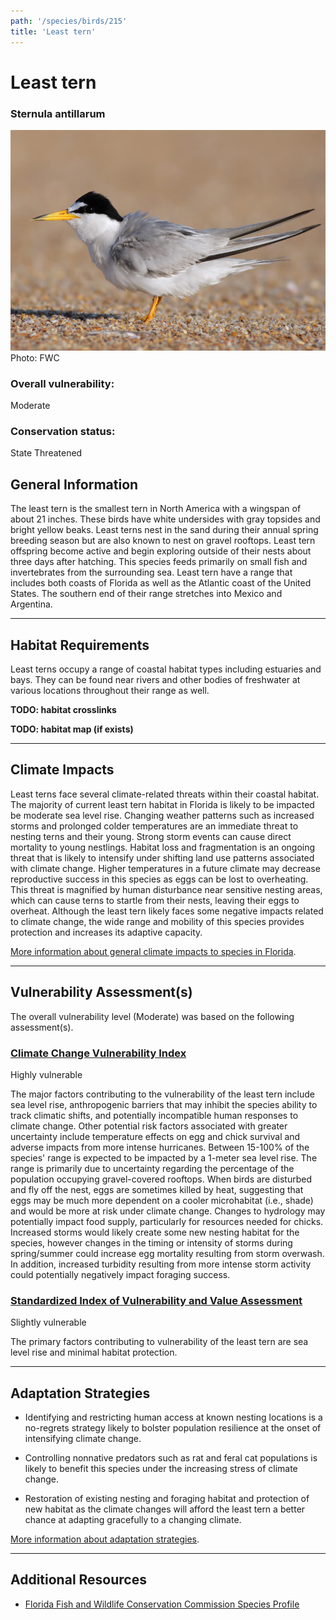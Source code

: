 ```yaml
---
path: '/species/birds/215'
title: 'Least tern'
---
```


# Least tern

### Sternula antillarum

<div id="TopSection">

<div class="header-photo"><img src="215.jpg" alt="Photo for Least tern"/>
<figcaption>Photo: FWC</figcaption></div>

<div>

### Overall vulnerability:

<div class="vulnerability vulnerability-moderate">Moderate</div>

### Conservation status:

State Threatened

</div>
</div>

## General Information

The least tern is the smallest tern in North America with a wingspan of about 21 inches. These birds have white undersides with gray topsides and bright yellow beaks.  Least terns nest in the sand during their annual spring breeding season but are also known to nest on gravel rooftops.  Least tern offspring become active and begin exploring outside of their nests about three days after hatching. This species feeds primarily on small fish and invertebrates from the surrounding sea.  Least tern have a range that includes both coasts of Florida as well as the Atlantic coast of the United States.  The southern end of their range stretches into Mexico and Argentina.

<hr />

## Habitat Requirements



Least terns occupy a range of coastal habitat types including estuaries and bays.  They can be found near rivers and other bodies of freshwater at various locations throughout their range as well.

**TODO: habitat crosslinks**

**TODO: habitat map (if exists)**

<hr />

## Climate Impacts

Least terns face several climate-related threats within their coastal habitat. The majority of current least tern habitat in Florida is likely to be impacted be moderate sea level rise.  Changing weather patterns such as increased storms and prolonged colder temperatures are an immediate threat to nesting terns and their young. Strong storm events can cause direct mortality to young nestlings.  Habitat loss and fragmentation is an ongoing threat that is likely to intensify under shifting land use patterns associated with climate change.  Higher temperatures in a future climate may decrease reproductive success in this species as eggs can be lost to overheating.  This threat is magnified by human disturbance near sensitive nesting areas, which can cause terns to startle from their nests, leaving their eggs to overheat.  Although the least tern likely faces some negative impacts related to climate change, the wide range and mobility of this species provides protection and increases its adaptive capacity.

[More information about general climate impacts to species in Florida](/impacts/species).



<hr />

## Vulnerability Assessment(s)

The overall vulnerability level (Moderate) was based on the following assessment(s).
#### 
<div class="vulnerability-header">
<h3><a href="/impacts/vulnerability/ccvi">Climate Change Vulnerability Index</a></h3>
<div class="vulnerability vulnerability-high">Highly vulnerable</div>
</div> 

The major factors contributing to the vulnerability of the least tern include sea level rise, anthropogenic barriers that may inhibit the species ability to track climatic shifts, and potentially incompatible human responses to climate change.  Other potential risk factors associated with greater uncertainty include temperature effects on egg and chick survival and adverse impacts from more intense hurricanes.  Between 15-100% of the species' range is expected to be impacted by a 1-meter sea level rise. The range is primarily due to uncertainty regarding the percentage of the population occupying gravel-covered rooftops.    When birds are disturbed and fly off the nest, eggs are sometimes killed by heat, suggesting that eggs may be much more dependent on a cooler microhabitat (i.e., shade) and would be more at risk under climate change.  Changes to hydrology may potentially impact food supply, particularly for resources needed for chicks. Increased storms would likely create some new nesting habitat for the species, however changes in the timing or intensity of storms during spring/summer could increase egg mortality resulting from storm overwash. In addition, increased turbidity resulting from more intense storm activity could potentially negatively impact foraging success.

#### 
<div class="vulnerability-header">
<h3><a href="/impacts/vulnerability/sivva/species">Standardized Index of Vulnerability and Value Assessment</a></h3>
<div class="vulnerability vulnerability-slight">Slightly vulnerable</div>
</div> 

The primary factors contributing to vulnerability of the least tern are sea level rise and minimal habitat protection.


<hr />

## Adaptation Strategies

- Identifying and restricting human access at known nesting locations is a no-regrets strategy likely to bolster population resilience at the onset of intensifying climate change.

- Controlling nonnative predators such as rat and feral cat populations is likely to benefit this species under the increasing stress of climate change.

- Restoration of existing nesting and foraging habitat and protection of new habitat as the climate changes will afford the least tern a better chance at adapting gracefully to a changing climate.

[More information about adaptation strategies](/strategies).

<hr />


## Additional Resources

- [Florida Fish and Wildlife Conservation Commission Species Profile](https://myfwc.com/wildlifehabitats/profiles/birds/shorebirdsseabirds/least-tern/)
